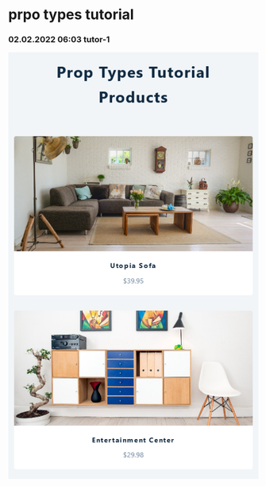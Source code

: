 # prpo types tutorial

### 02.02.2022 06:03 tutor-1

![Screenshot 2022-02-02 at 07-41-11 React App](../../assets/prop-types/Screenshot-2.png)
